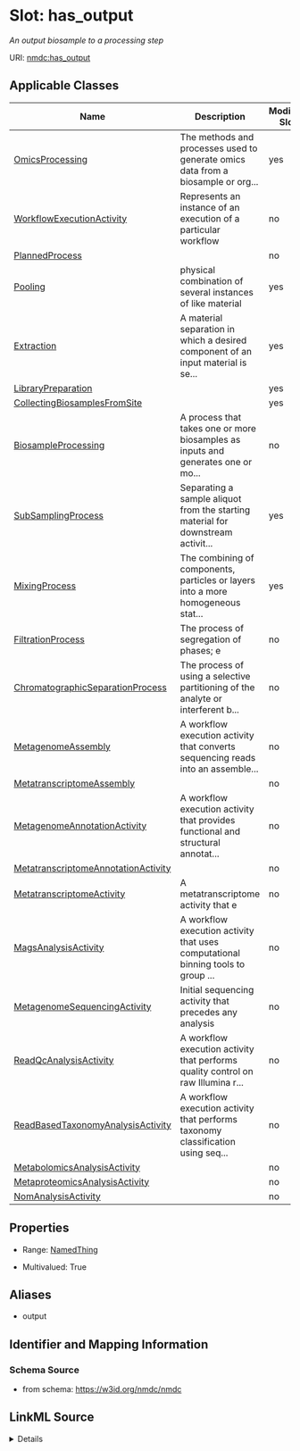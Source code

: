 # Slot: has_output


_An output biosample to a processing step_



URI: [nmdc:has_output](https://w3id.org/nmdc/has_output)



<!-- no inheritance hierarchy -->




## Applicable Classes

| Name | Description | Modifies Slot |
| --- | --- | --- |
[OmicsProcessing](OmicsProcessing.md) | The methods and processes used to generate omics data from a biosample or org... |  yes  |
[WorkflowExecutionActivity](WorkflowExecutionActivity.md) | Represents an instance of an execution of a particular workflow |  no  |
[PlannedProcess](PlannedProcess.md) |  |  no  |
[Pooling](Pooling.md) | physical combination of several instances of like material |  yes  |
[Extraction](Extraction.md) | A material separation in which a desired component of an input material is se... |  yes  |
[LibraryPreparation](LibraryPreparation.md) |  |  yes  |
[CollectingBiosamplesFromSite](CollectingBiosamplesFromSite.md) |  |  yes  |
[BiosampleProcessing](BiosampleProcessing.md) | A process that takes one or more biosamples as inputs and generates one or mo... |  no  |
[SubSamplingProcess](SubSamplingProcess.md) | Separating a sample aliquot from the starting material for downstream activit... |  yes  |
[MixingProcess](MixingProcess.md) | The combining of components, particles or layers into a more homogeneous stat... |  yes  |
[FiltrationProcess](FiltrationProcess.md) | The process of segregation of phases; e |  no  |
[ChromatographicSeparationProcess](ChromatographicSeparationProcess.md) | The process of using a selective partitioning of the analyte or interferent b... |  no  |
[MetagenomeAssembly](MetagenomeAssembly.md) | A workflow execution activity that converts sequencing reads into an assemble... |  no  |
[MetatranscriptomeAssembly](MetatranscriptomeAssembly.md) |  |  no  |
[MetagenomeAnnotationActivity](MetagenomeAnnotationActivity.md) | A workflow execution activity that provides functional and structural annotat... |  no  |
[MetatranscriptomeAnnotationActivity](MetatranscriptomeAnnotationActivity.md) |  |  no  |
[MetatranscriptomeActivity](MetatranscriptomeActivity.md) | A metatranscriptome activity that e |  no  |
[MagsAnalysisActivity](MagsAnalysisActivity.md) | A workflow execution activity that uses computational binning tools to group ... |  no  |
[MetagenomeSequencingActivity](MetagenomeSequencingActivity.md) | Initial sequencing activity that precedes any analysis |  no  |
[ReadQcAnalysisActivity](ReadQcAnalysisActivity.md) | A workflow execution activity that performs quality control on raw Illumina r... |  no  |
[ReadBasedTaxonomyAnalysisActivity](ReadBasedTaxonomyAnalysisActivity.md) | A workflow execution activity that performs taxonomy classification using seq... |  no  |
[MetabolomicsAnalysisActivity](MetabolomicsAnalysisActivity.md) |  |  no  |
[MetaproteomicsAnalysisActivity](MetaproteomicsAnalysisActivity.md) |  |  no  |
[NomAnalysisActivity](NomAnalysisActivity.md) |  |  no  |







## Properties

* Range: [NamedThing](NamedThing.md)

* Multivalued: True



## Aliases


* output



## Identifier and Mapping Information







### Schema Source


* from schema: https://w3id.org/nmdc/nmdc




## LinkML Source

<details>
```yaml
name: has_output
description: An output biosample to a processing step
from_schema: https://w3id.org/nmdc/nmdc
aliases:
- output
rank: 1000
domain: NamedThing
multivalued: true
alias: has_output
domain_of:
- OmicsProcessing
- WorkflowExecutionActivity
- PlannedProcess
range: NamedThing

```
</details>